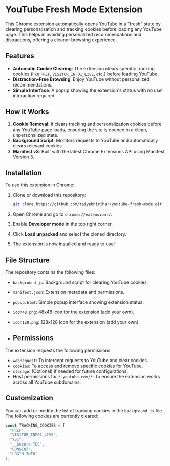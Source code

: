 # YouTube Fresh Mode Extension

This Chrome extension automatically opens YouTube in a "fresh" state by clearing personalization and tracking cookies before loading any YouTube page. This helps in avoiding personalized recommendations and distractions, offering a cleaner browsing experience.

## Features

- **Automatic Cookie Clearing**: The extension clears specific tracking cookies (like `PREF`, `VISITOR_INFO1_LIVE`, etc.) before loading YouTube.
- **Distraction-Free Browsing**: Enjoy YouTube without personalized recommendations.
- **Simple Interface**: A popup showing the extension's status with no user interaction required.

## How it Works

1. **Cookie Removal**: It clears tracking and personalization cookies before any YouTube page loads, ensuring the site is opened in a clean, unpersonalized state.
2. **Background Script**: Monitors requests to YouTube and automatically clears relevant cookies.
3. **Manifest v3**: Built with the latest Chrome Extensions API using Manifest Version 3.

## Installation

To use this extension in Chrome:

1. Clone or download this repository:
    ```bash
    git clone https://github.com/taiyebnirjhar/youtube-fresh-mode.git
    ```

2. Open Chrome and go to `chrome://extensions/`.

3. Enable **Developer mode** in the top right corner.

4. Click **Load unpacked** and select the cloned directory.

5. The extension is now installed and ready to use!

## File Structure

The repository contains the following files:

- `background.js`: Background script for clearing YouTube cookies.
- `manifest.json`: Extension metadata and permissions.
- `popup.html`: Simple popup interface showing extension status.
- `icon48.png`: 48x48 icon for the extension (add your own).
- `icon128.png`: 128x128 icon for the extension (add your own).

- ## Permissions

The extension requests the following permissions:
- `webRequest`: To intercept requests to YouTube and clear cookies.
- `cookies`: To access and remove specific cookies for YouTube.
- `storage`: (Optional) If needed for future configurations.
- Host permissions for `*.youtube.com/*`: To ensure the extension works across all YouTube subdomains.

## Customization

You can add or modify the list of tracking cookies in the `background.js` file. The following cookies are currently cleared:

```javascript
const TRACKING_COOKIES = [
  "PREF",
  "VISITOR_INFO1_LIVE",
  "YSC",
  "__Secure-YEC",
  "CONSENT",
  "LOGIN_INFO"
];
